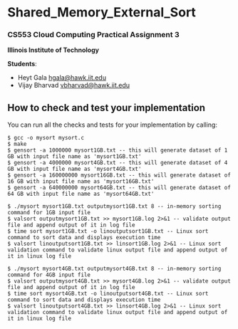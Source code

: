 # Shared_Memory_External_Sort

### CS553 Cloud Computing Practical Assignment 3
**Illinois Institute of Technology**  

**Students**:
* Heyt Gala hgala@hawk.iit.edu
* Vijay Bharvad vbharvad@hawk.iit.edu


## How to check and test your implementation

You can run all the checks and tests for your implementation by calling:
```
$ gcc -o mysort mysort.c
$ make
$ gensort -a 1000000 mysort1GB.txt -- this will generate dataset of 1 GB with input file name as 'mysort1GB.txt'
$ gensort -a 4000000 mysort4GB.txt -- this will generate dataset of 4 GB with input file name as 'mysort4GB.txt'
$ gensort -a 160000000 mysort16GB.txt -- this will generate dataset of 16 GB with input file name as 'mysort16GB.txt'
$ gensort -a 640000000 mysort64GB.txt -- this will generate dataset of 64 GB with input file name as 'mysort64GB.txt'

$ ./mysort mysort1GB.txt outputmysort1GB.txt 8 -- in-memory sorting command for 1GB input file 
$ valsort outputmysort1GB.txt >> mysort1GB.log 2>&1 -- validate output file and append output of it in log file
$ time sort mysort1GB.txt -o linoutputsort1GB.txt -- Linux sort command to sort data and displays execution time
$ valsort linoutputsort1GB.txt >> linsort1GB.log 2>&1 -- Linux sort validation command to validate linux output file and append output of it in linux log file

$ ./mysort mysort4GB.txt outputmysort4GB.txt 8 -- in-memory sorting command for 4GB input file 
$ valsort outputmysort4GB.txt >> mysort4GB.log 2>&1 -- validate output file and append output of it in log file
$ time sort mysort4GB.txt -o linoutputsort4GB.txt -- Linux sort command to sort data and displays execution time
$ valsort linoutputsort4GB.txt >> linsort4GB.log 2>&1 -- Linux sort validation command to validate linux output file and append output of it in linux log file

```
